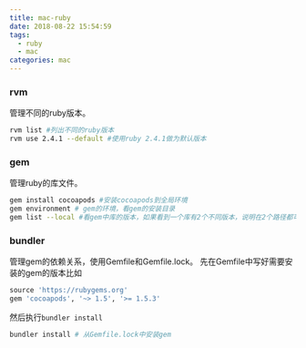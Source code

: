 ```yaml
---
title: mac-ruby
date: 2018-08-22 15:54:59
tags:
  - ruby
  - mac
categories: mac
---
```


### rvm
管理不同的ruby版本。
``` bash
rvm list #列出不同的ruby版本
rvm use 2.4.1 --default #使用ruby 2.4.1做为默认版本
```
### gem
管理ruby的库文件。
``` bash
gem install cocoapods #安装cocoapods到全局环境
gem environment # gem的环境，看gem的安装目录
gem list --local #看gem中库的版本，如果看到一个库有2个不同版本，说明在2个路径都可以查到，比如/usr/local/bin和$HOME/.rvm/gems/ruby-2.4.1/bin/bundler
```

<!-- more -->

### bundler
管理gem的依赖关系，使用Gemfile和Gemfile.lock。
先在Gemfile中写好需要安装的gem的版本比如
``` ruby
source 'https://rubygems.org'
gem 'cocoapods', '~> 1.5', '>= 1.5.3'
```
然后执行`bundler install`
``` bash
bundler install # 从Gemfile.lock中安装gem
```
